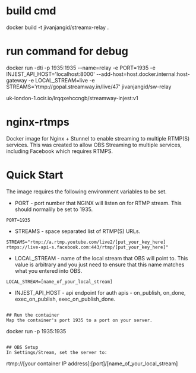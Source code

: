 # build cmd
docker build -t jivanjangid/streamx-relay .

# run command for debug
docker run -dti -p 1935:1935 --name=relay -e PORT=1935 -e INJEST_API_HOST='localhost:8000' --add-host=host.docker.internal:host-gateway -e LOCAL_STREAM=live -e STREAMS='rtmp://gopal.streamway.in/live/47'   jivanjangid/sw-relay


uk-london-1.ocir.io/lrqqxehccngb/streamway-injest:v1


# nginx-rtmps
Docker image for Nginx + Stunnel to enable streaming to multiple RTMP(S) services. This was created to allow OBS Streaming to multiple services, including Facebook which requires RTMPS.

# Quick Start
The image requires the following environment variables to be set.

* PORT - port number that NGINX will listen on for RTMP stream. This should normalily be set to 1935.
```
PORT=1935
```

* STREAMS - space separated list of RTMP(S) URLs. 
```
STREAMS="rtmp://a.rtmp.youtube.com/live2/[put_your_key_here] rtmps://live-api-s.facebook.com:443/rtmp/[put_your_key_here]" 
```

* LOCAL_STREAM - name of the local stream that OBS will point to. This value is arbitrary and you just need to ensure that this name matches what you entered into OBS.
```
LOCAL_STREAM=[name_of_your_local_stream]
```

* INJEST_API_HOST - api endpoint for auth apis - on_publish, on_done, exec_on_publish, exec_on_publish_done.
```

## Run the container
Map the container's port 1935 to a port on your server.
```
docker run -p 1935:1935
```

## OBS Setup
In Settings/Stream, set the server to:
```
rtmp://[your container IP address]:[port]/[name_of_your_local_stream]
```
